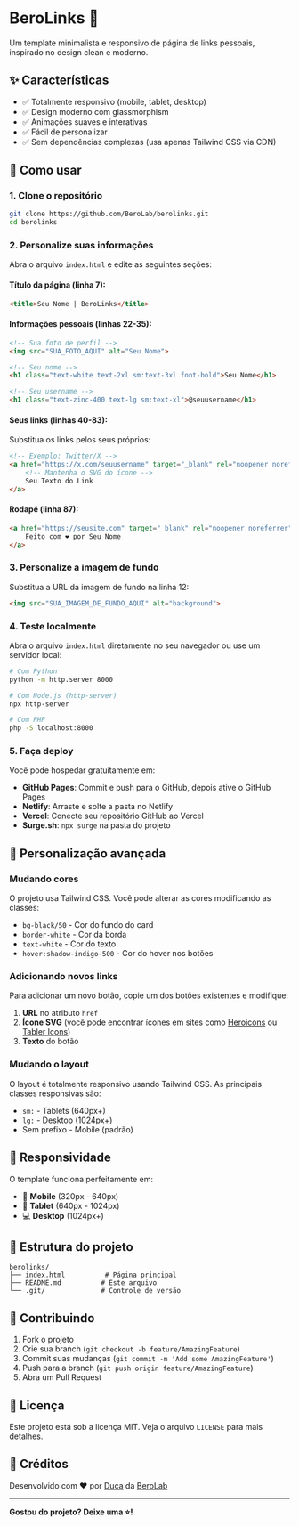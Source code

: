 # BeroLinks 🔗

Um template minimalista e responsivo de página de links pessoais, inspirado no design clean e moderno.

## ✨ Características

- ✅ Totalmente responsivo (mobile, tablet, desktop)
- ✅ Design moderno com glassmorphism
- ✅ Animações suaves e interativas
- ✅ Fácil de personalizar
- ✅ Sem dependências complexas (usa apenas Tailwind CSS via CDN)

## 🚀 Como usar

### 1. Clone o repositório

```bash
git clone https://github.com/BeroLab/berolinks.git
cd berolinks
```

### 2. Personalize suas informações

Abra o arquivo `index.html` e edite as seguintes seções:

#### **Título da página (linha 7):**
```html
<title>Seu Nome | BeroLinks</title>
```

#### **Informações pessoais (linhas 22-35):**
```html
<!-- Sua foto de perfil -->
<img src="SUA_FOTO_AQUI" alt="Seu Nome">

<!-- Seu nome -->
<h1 class="text-white text-2xl sm:text-3xl font-bold">Seu Nome</h1>

<!-- Seu username -->
<h1 class="text-zinc-400 text-lg sm:text-xl">@seuusername</h1>
```

#### **Seus links (linhas 40-83):**
Substitua os links pelos seus próprios:

```html
<!-- Exemplo: Twitter/X -->
<a href="https://x.com/seuusername" target="_blank" rel="noopener noreferrer">
    <!-- Mantenha o SVG do ícone -->
    Seu Texto do Link
</a>
```

#### **Rodapé (linha 87):**
```html
<a href="https://seusite.com" target="_blank" rel="noopener noreferrer">
    Feito com ❤️ por Seu Nome
</a>
```

### 3. Personalize a imagem de fundo

Substitua a URL da imagem de fundo na linha 12:

```html
<img src="SUA_IMAGEM_DE_FUNDO_AQUI" alt="background">
```

### 4. Teste localmente

Abra o arquivo `index.html` diretamente no seu navegador ou use um servidor local:

```bash
# Com Python
python -m http.server 8000

# Com Node.js (http-server)
npx http-server

# Com PHP
php -S localhost:8000
```

### 5. Faça deploy

Você pode hospedar gratuitamente em:

- **GitHub Pages**: Commit e push para o GitHub, depois ative o GitHub Pages
- **Netlify**: Arraste e solte a pasta no Netlify
- **Vercel**: Conecte seu repositório GitHub ao Vercel
- **Surge.sh**: `npx surge` na pasta do projeto

## 🎨 Personalização avançada

### Mudando cores

O projeto usa Tailwind CSS. Você pode alterar as cores modificando as classes:

- `bg-black/50` - Cor do fundo do card
- `border-white` - Cor da borda
- `text-white` - Cor do texto
- `hover:shadow-indigo-500` - Cor do hover nos botões

### Adicionando novos links

Para adicionar um novo botão, copie um dos botões existentes e modifique:

1. **URL** no atributo `href`
2. **Ícone SVG** (você pode encontrar ícones em sites como [Heroicons](https://heroicons.com) ou [Tabler Icons](https://tabler-icons.io))
3. **Texto** do botão

### Mudando o layout

O layout é totalmente responsivo usando Tailwind CSS. As principais classes responsivas são:

- `sm:` - Tablets (640px+)
- `lg:` - Desktop (1024px+)
- Sem prefixo - Mobile (padrão)

## 📱 Responsividade

O template funciona perfeitamente em:

- 📱 **Mobile** (320px - 640px)
- 📱 **Tablet** (640px - 1024px)
- 💻 **Desktop** (1024px+)

## 🔧 Estrutura do projeto

```
berolinks/
├── index.html          # Página principal
├── README.md          # Este arquivo
└── .git/              # Controle de versão
```

## 🤝 Contribuindo

1. Fork o projeto
2. Crie sua branch (`git checkout -b feature/AmazingFeature`)
3. Commit suas mudanças (`git commit -m 'Add some AmazingFeature'`)
4. Push para a branch (`git push origin feature/AmazingFeature`)
5. Abra um Pull Request

## 📝 Licença

Este projeto está sob a licença MIT. Veja o arquivo `LICENSE` para mais detalhes.

## 🚀 Créditos

Desenvolvido com ❤️ por [Duca](https://github.com/igorfelipeduca) da [BeroLab](https://berolab.app)

---

**Gostou do projeto? Deixe uma ⭐!**